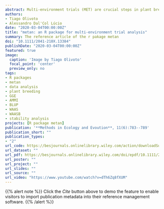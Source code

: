 ```yaml
---
abstract: Multi‐environment trials (MET) are crucial steps in plant breeding programs that aim increasing crop productivity to ensure global food security. The analysis of MET data requires the combination of several approaches including data manipulation, visualization, and modeling. As new methods are proposed, analyzing MET data correctly and completely remains a challenge, often intractable with existing tools. Here we describe the metan R package, a collection of functions that implement a workflow‐based approach to (a) check, manipulate and summarise typical MET data; (b) analyze individual environments using both fixed and mixed‐effect models; (c) compute parametric and non‐parametric stability statistics; (c) implement biometrical models widely used in MET analysis; and (d) plot typical MET data quickly. In this paper, we present a summary of the functions implemented in metan and how they integrate into a workflow to explore and analyze MET data. We guide the user along a gentle learning curve and show how adding only a few commands or options at a time, powerful analyzes can be implemented. metan offers a flexible, intuitive, and richly documented working environment with tools that will facilitate the implementation of a complete analysis of MET data sets.
authors:
- Tiago Olivoto
- Alessandro Dal'Col Lúcio
date: "2020-03-04T00:00:00Z"
title: "metan: an R package for multi‐environment trial analysis"
summary: The reference article of the r pakage metan
doi: "10.1111/2041-210X.13384"
publishDate: "2020-03-04T00:00:00Z"
featured: true
image:
  caption: 'Image by Tiago Olivoto'
  focal_point: 'center'
  preview_only: no
tags:
- R packages
- metan
- data analysis
- plant breeding
- GGE
- AMMI
- BLUP
- WAAS
- WAASB
- stability analysis
projects: [R package metan]
publication: '**Methods in Ecology and Evoution**, 11(6):783--789'
publication_short: ""
publication_types:
- "2"
url_code: https://besjournals.onlinelibrary.wiley.com/action/downloadSupplement?doi=10.1111%2F2041-210X.13384&file=mee313384-sup-0001-Supinfo.pdf
url_dataset: ""
url_pdf: https://besjournals.onlinelibrary.wiley.com/doi/epdf/10.1111/2041-210X.13384
url_poster: ""
url_project: ""
url_slides: ""
url_source: ""
url_video: "https://www.youtube.com/watch?v=dTh6Zq8fXUM"
---
```


{{% alert note %}}
Click the *Cite* button above to demo the feature to enable visitors to import publication metadata into their reference management software.
{{% /alert %}}
